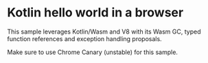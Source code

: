 # Kotlin hello world in a browser

This sample leverages Kotlin/Wasm and V8 with its Wasm GC, typed function references and exception handling proposals.

Make sure to use Chrome Canary (unstable) for this sample.